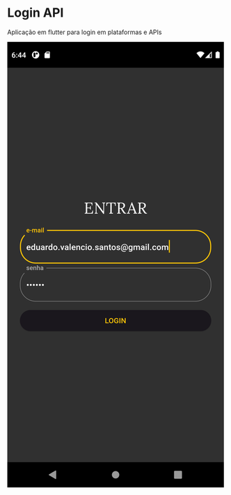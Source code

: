 
# Login API

Aplicação em flutter para login em plataformas e APIs

<img src="/screens/Screenshot_1656614688.png" alt="Login_Page"/>

